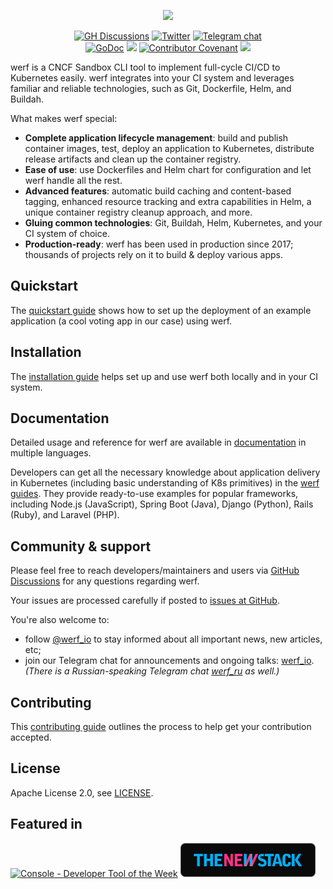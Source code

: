 <p align="center">
  <img src="https://werf.io/assets/images/werf-logo.svg?sanitize=true" style="max-height:100%;" height="175">
</p>

<p align="center">
  <a href="https://github.com/werf/werf/discussions"><img src="https://img.shields.io/static/v1?label=GitHub&message=discussions&color=brightgreen&logo=github" alt="GH Discussions"/></a>
  <a href="https://twitter.com/werf_io"><img src="https://img.shields.io/static/v1?label=Twitter&message=page&color=blue&logo=twitter" alt="Twitter"/></a>
  <a href="https://t.me/werf_io"><img src="https://img.shields.io/static/v1?label=Telegram&message=chat&logo=telegram" alt="Telegram chat"></a><br>
  <a href="https://godoc.org/github.com/werf/werf"><img src="https://godoc.org/github.com/werf/werf?status.svg" alt="GoDoc"></a>
  <a href="https://codeclimate.com/github/werf/werf/test_coverage"><img src="https://api.codeclimate.com/v1/badges/bac6f23d5c366c6324b5/test_coverage" /></a>
  <a href="CODE_OF_CONDUCT.md"><img src="https://img.shields.io/badge/Contributor%20Covenant-2.1-4baaaa.svg" alt="Contributor Covenant"></a>
  <a href="https://bestpractices.coreinfrastructure.org/projects/2503"><img src="https://bestpractices.coreinfrastructure.org/projects/2503/badge"></a>
</p>

werf is a CNCF Sandbox CLI tool to implement full-cycle CI/CD to Kubernetes easily. werf integrates into your CI system and leverages familiar and reliable technologies, such as Git, Dockerfile, Helm, and Buildah.

What makes werf special:

- **Complete application lifecycle management**: build and publish container images, test, deploy an application to Kubernetes, distribute release artifacts and clean up the container registry.
- **Ease of use**: use Dockerfiles and Helm chart for configuration and let werf handle all the rest.
- **Advanced features**: automatic build caching and content-based tagging, enhanced resource tracking and extra capabilities in Helm, a unique container registry cleanup approach, and more.
- **Gluing common technologies**: Git, Buildah, Helm, Kubernetes, and your CI system of choice.
- **Production-ready**: werf has been used in production since 2017; thousands of projects rely on it to build & deploy various apps.

## Quickstart

The [quickstart guide](https://werf.io/documentation/quickstart.html) shows how to set up the deployment of an example application (a cool voting app in our case) using werf.

## Installation

The [installation guide](https://werf.io/installation.html) helps set up and use werf both locally and in your CI system.

## Documentation

Detailed usage and reference for werf are available in [documentation](https://werf.io/documentation/) in multiple languages.

Developers can get all the necessary knowledge about application delivery in Kubernetes (including basic understanding of K8s primitives) in the [werf guides](https://werf.io/guides.html). They provide ready-to-use examples for popular frameworks, including Node.js (JavaScript), Spring Boot (Java), Django (Python), Rails (Ruby), and Laravel (PHP).

## Community & support

Please feel free to reach developers/maintainers and users via [GitHub Discussions](https://github.com/werf/werf/discussions) for any questions regarding werf.

Your issues are processed carefully if posted to [issues at GitHub](https://github.com/werf/werf/issues).

You're also welcome to:
* follow [@werf_io](https://twitter.com/werf_io) to stay informed about all important news, new articles, etc;
* join our Telegram chat for announcements and ongoing talks: [werf_io](https://t.me/werf_io). _(There is a Russian-speaking Telegram chat [werf_ru](https://t.me/werf_ru) as well.)_

## Contributing

This [contributing guide](https://github.com/werf/werf/blob/main/CONTRIBUTING.md) outlines the process to help get your contribution accepted.

## License

Apache License 2.0, see [LICENSE](LICENSE).

## Featured in

<p>
  <a href="https://console.dev" title="Visit Console - the best tools for developers"><img src="https://console.dev/img/badges/1.0/svg/console-badge-logo-dark-border.svg" alt="Console - Developer Tool of the Week" /></a>
  <a href="https://thenewstack.io/werf-automates-kubernetes-based-gitops-workflows-from-the-command-line/" title="WERF Automates Kubernetes-based GitOps from the Command Line"><img alt="Scheme" src="https://raw.githubusercontent.com/werf/werf/main/docs/images/thenewstack.svg" height="54px"></a>
</p>
